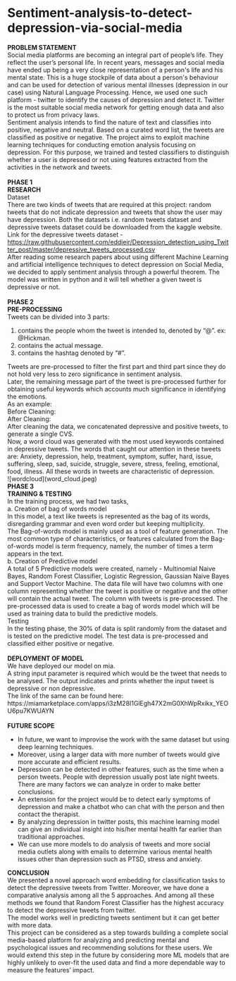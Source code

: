 # Sentiment-analysis-to-detect-depression-via-social-media
<b> PROBLEM STATEMENT </b> <br> Social media platforms are becoming an integral part of people’s life. They reflect the user’s personal life. In recent years, messages and social media have ended up being a very close representation of a person's life and his mental state. This is a huge stockpile of data about a person's behaviour and can be used for detection of various mental illnesses (depression in our case) using Natural Language Processing. Hence, we used one such platform - twitter to identify the causes of depression and detect it. Twitter is the most suitable social media network for getting enough data and also to protect us from privacy laws. <br> Sentiment analysis intends to find the nature of text and classifies into positive, negative and neutral. Based on a curated word list, the tweets are classified as positive or negative.
The project aims to exploit machine learning techniques for conducting emotion analysis focusing on depression. For this purpose, we trained and tested classifiers to distinguish whether a user is depressed or not using features extracted from the activities in the network and tweets.
<br> <br> 
<b>PHASE 1 <br> 
RESEARCH </b> <br>
Dataset <br>
There are two kinds of tweets that are required at this project: random tweets that do not indicate depression and tweets that show the user may have depression. Both the datasets i.e. random tweets dataset and depressive tweets dataset could be downloaded from the kaggle website. <br>
Link for the depressive tweets dataset - https://raw.githubusercontent.com/eddieir/Depression_detection_using_Twitter_post/master/depressive_tweets_processed.csv  <br>
After reading some research papers about using different Machine Learning and artificial intelligence techniques to detect depression on Social Media, we decided to apply sentiment analysis through a powerful theorem. The model was written in python and it will tell whether a given tweet is depressive or not. <br>
<br>
<b> PHASE 2 <br>
PRE-PROCESSING </b> <br>
Tweets can be divided into 3 parts: <br>
<ol>
  <li>contains the people whom the tweet is intended to, denoted by “@”. ex: @Hickman. </li>
  <li>contains the actual message. </li>
  <li>contains the hashtag denoted by “#”. </li> </ol>
Tweets are pre-processed to filter the first part and third part since they do not hold very less to zero significance in sentiment analysis. 
<br>
Later, the remaining message part of the tweet is pre-processed further for obtaining useful keywords which accounts much significance in identifying the emotions. <br>
As an example: <br>
Before Cleaning: <br>
After Cleaning: <br>
After cleaning the data, we concatenated depressive and positive tweets, to generate a single CVS. <br>
Now, a word cloud was generated with the most used keywords contained in depressive tweets. The words that caught our attention in these tweets are: Anxiety, depression, help, treatment, symptom, suffer, hard, issue, suffering, sleep, sad, suicide, struggle, severe, stress, feeling, emotional, food, illness. All these words in tweets are characteristic of depression. <br>
![wordcloud](word_cloud.jpeg)
<br>
<b>PHASE 3 <br>
TRAINING & TESTING </b> <br>
In the training process, we had two tasks, <br>
a. Creation of bag of words model <br>
In this model, a text like tweets is represented as the bag of its words, disregarding grammar and even word order but keeping multiplicity.  <br>
The Bag-of-words model is mainly used as a tool of feature generation. The most common type of characteristics, or features calculated from the Bag-of-words model is term frequency, namely, the number of times a term appears in the text. <br>
b. Creation of Predictive model<br>
A total of 5 Predictive models were created, namely - Multinomial Naive Bayes, Random Forest Classifier, Logistic Regression, Gaussian Naive Bayes and Support Vector Machine. The data file will have two columns with one column representing whether the tweet is positive or negative and the other will contain the actual tweet. The column with tweets is pre-processed. The pre-processed data is used to create a bag of words model which will be used as training data to build the predictive models. <br>
Testing<br>
In the testing phase, the 30% of data is split randomly from the dataset and is tested on the predictive model. The test data is pre-processed and classified either positive or negative. <br>
<br>
<b>DEPLOYMENT OF MODEL</b> <br>
We have deployed our model on mia. <br>
A string input parameter is required which would be the tweet that needs to be analysed. The output indicates and prints whether the input tweet is depressive or non depressive. <br>
The link of the same can be found here: https://miamarketplace.com/apps/i3zM28I1GlEgh47X2mG0XhWpRxikx_YEOU6pu7KWUAYN <br> <br>
<b>FUTURE SCOPE</b> <br>
<ul>
  <li>In future, we want to improvise the work with the same dataset but using deep learning techniques. </li>
  <li>Moreover, using a larger data with more number of tweets would give more accurate and efficient results. </li>
  <li>Depression can be detected in other features, such as the time when a person tweets. People with depression usually post late night tweets. There are many factors we can analyze in order to make better conclusions.</li>
  <li>An extension for the project would be to detect early symptoms of depression and make a chatbot who can chat with the person and then contact the therapist. </li>
  <li>By analyzing depression in twitter posts, this machine learning model can give an individual insight into his/her mental health far earlier than traditional approaches.</li>
  <li>We can use more models to do analysis of tweets and more social media outlets along with emails to determine various mental health issues other than depression such as PTSD, stress and anxiety.</li></ul>

<b>CONCLUSION</b> <br>
We presented a novel approach word embedding for classification tasks to detect the depressive tweets from Twitter. Moreover, we have done a comparative analysis among all the 5 approaches. And among all these methods we found that Random Forest Classifier has the highest accuracy to detect the depressive tweets from twitter. <br>
The model works well in predicting tweets sentiment but it can get better with more data. <br>
This project can be considered as a step towards building a complete social media-based platform for analyzing and predicting mental and psychological issues and recommending solutions for these users. We would extend this step in the future by considering more ML models that are highly unlikely to over-fit the used data and find a more dependable way to measure the features’ impact. <br>

